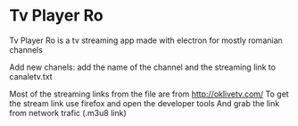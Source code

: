 # Tv Player Ro

Tv Player Ro is a tv streaming app made with electron
for mostly romanian channels

Add new chanels:
add the name of the channel and the streaming link to canaletv.txt

Most of the streaming links from the file are from http://oklivetv.com/
To get the stream link use firefox and open the developer tools
And grab the link from network trafic (.m3u8 link)
